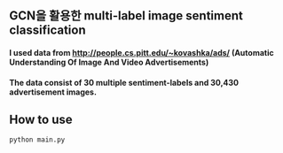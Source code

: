 ## GCN을 활용한 multi-label image sentiment classification


#### I used data from http://people.cs.pitt.edu/~kovashka/ads/ (Automatic Understanding Of Image And Video Advertisements)
#### The data consist of 30 multiple sentiment-labels and 30,430 advertisement images.

## How to use
```python
python main.py 
```
